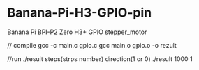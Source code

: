 # Banana-Pi-H3-GPIO-pin
Banana Pi BPI-P2 Zero H3+ GPIO stepper_motor 

// compile
gcc -c main.c gpio.c
gcc main.o gpio.o -o rezult

//run 
./result steps(strps number) direction(1 or 0)
./result 1000 1 
